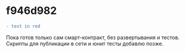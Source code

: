 # f946d982
```diff
- text in red
```
Пока готов только сам смарт-контракт, без развертывания и тестов. Скрипты для публикации в сети и юнит тесты добавлю позже.
